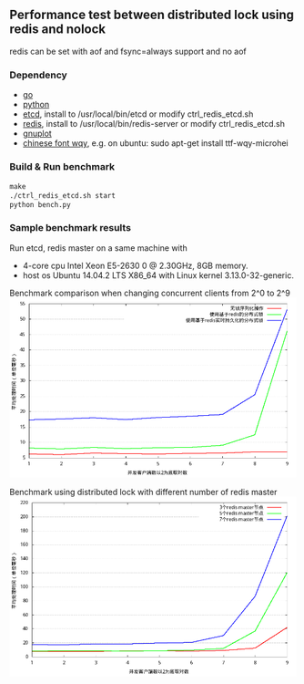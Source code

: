 
## Performance test between distributed lock using redis and nolock

redis can be set with aof and fsync=always support and no aof

### Dependency

* [go](https://golang.org/)
* [python](https://www.python.org/)
* [etcd](https://github.com/coreos/etcd), install to /usr/local/bin/etcd or modify ctrl_redis_etcd.sh
* [redis](http://redis.io), install to /usr/local/bin/redis-server or modify ctrl_redis_etcd.sh
* [gnuplot](http://www.gnuplot.info/)
* [chinese font wqy](http://wenq.org/wqy2/index.cgi), e.g. on ubuntu: sudo apt-get install ttf-wqy-microhei

### Build & Run benchmark

    make
    ./ctrl_redis_etcd.sh start
    python bench.py

### Sample benchmark results

Run etcd, redis master on a same machine with
* 4-core cpu Intel Xeon E5-2630 0 @ 2.30GHz, 8GB memory.
* host os Ubuntu 14.04.2 LTS X86_64 with Linux kernel 3.13.0-32-generic.

Benchmark comparison when changing concurrent clients from 2^0 to 2^9
![benchmark changing client concurrent](./docs/images/rt_under_different_concurrent.png)

Benchmark using distributed lock with different number of redis master
![benchmark with different redis master number](./docs/images/rt_under_different_redis_master.png)
